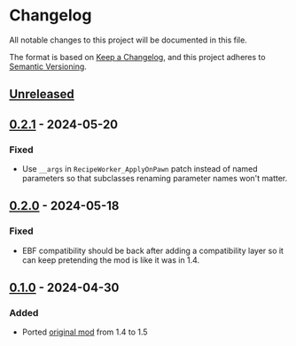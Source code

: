 # Changelog

All notable changes to this project will be documented in this file.

The format is based on [Keep a Changelog](https://keepachangelog.com/en/1.0.0/),
and this project adheres to [Semantic Versioning](https://semver.org/spec/v2.0.0.html).

## [Unreleased]

## [0.2.1] - 2024-05-20

### Fixed

-   Use `__args` in `RecipeWorker_ApplyOnPawn` patch instead of named parameters so that subclasses renaming parameter names won't matter.

## [0.2.0] - 2024-05-18

### Fixed

-   EBF compatibility should be back after adding a compatibility layer so it can keep pretending the mod is like it was in 1.4.

## [0.1.0] - 2024-04-30

### Added

-   Ported [original mod](https://github.com/SirRebelRabbit/Quality-Bionics) from 1.4 to 1.5

[Unreleased]: https://github.com/ilyvion/Quality-Bionics-Continued/compare/v0.2.1...HEAD
[0.2.1]: https://github.com/ilyvion/Quality-Bionics-Continued/compare/v0.2.0...v0.2.1
[0.2.0]: https://github.com/ilyvion/Quality-Bionics-Continued/compare/v0.1.0...v0.2.0
[0.1.0]: https://github.com/ilyvion/Quality-Bionics-Continued/releases/tag/v0.1.0
